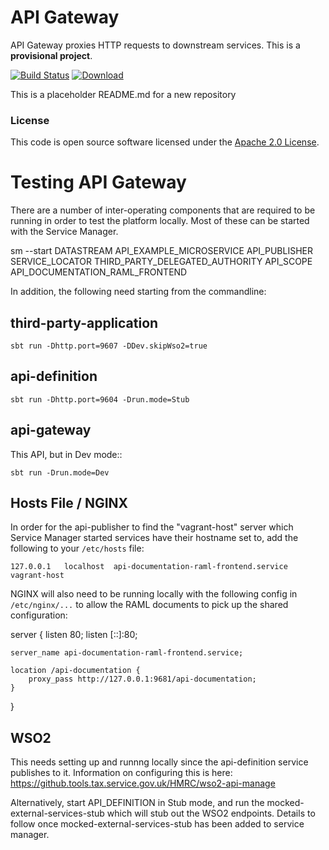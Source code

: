 
# API Gateway

API Gateway proxies HTTP requests to downstream services.
This is a **provisional project**.

[![Build Status](https://travis-ci.org/hmrc/api-gateway.svg?branch=master)](https://travis-ci.org/hmrc/api-gateway) [ ![Download](https://api.bintray.com/packages/hmrc/releases/api-gateway/images/download.svg) ](https://bintray.com/hmrc/releases/api-gateway/_latestVersion)

This is a placeholder README.md for a new repository

### License

This code is open source software licensed under the [Apache 2.0 License]("http://www.apache.org/licenses/LICENSE-2.0.html").

# Testing API Gateway

There are a number of inter-operating components that are required to be running in order to test the platform locally. Most of these can be started with the Service Manager.

sm --start DATASTREAM API_EXAMPLE_MICROSERVICE API_PUBLISHER SERVICE_LOCATOR THIRD_PARTY_DELEGATED_AUTHORITY API_SCOPE API_DOCUMENTATION_RAML_FRONTEND

In addition, the following need starting from the commandline:

## third-party-application

``sbt run -Dhttp.port=9607 -DDev.skipWso2=true``

## api-definition

``sbt run -Dhttp.port=9604 -Drun.mode=Stub``

## api-gateway

This API, but in Dev mode::

    sbt run -Drun.mode=Dev

## Hosts File / NGINX

In order for the api-publisher to find the "vagrant-host" server which Service Manager started services have their hostname set to, add the following to your ``/etc/hosts`` file:

    127.0.0.1	localhost  api-documentation-raml-frontend.service vagrant-host

NGINX will also need to be running locally with the following config in ``/etc/nginx/...`` to allow the RAML documents to pick up the shared configuration:

  server {
	listen 80;
	listen [::]:80;

	server_name api-documentation-raml-frontend.service;

	location /api-documentation {
		proxy_pass http://127.0.0.1:9681/api-documentation;
	}
  }

## WSO2

This needs setting up and runnng locally since the api-definition service publishes to it. Information on configuring this is here:
    https://github.tools.tax.service.gov.uk/HMRC/wso2-api-manage

Alternatively, start API_DEFINITION in Stub mode, and run the mocked-external-services-stub which will stub out the WSO2 endpoints. Details to follow once mocked-external-services-stub has been added to service manager.
